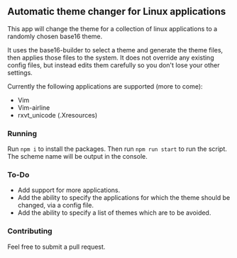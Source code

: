 ## Automatic theme changer for Linux applications

This app will change the theme for a collection of linux applications to a randomly chosen base16 theme.

It uses the base16-builder to select a theme and generate the theme files, then applies those files to the system. It does
not override any existing config files, but instead edits them carefully so you don't lose your other settings.

Currently the following applications are supported (more to come):
* Vim
* Vim-airline
* rxvt_unicode (.Xresources)

### Running

Run `npm i` to install the packages. Then run `npm run start` to run the script. The scheme name will be output in the console.

### To-Do

* Add support for more applications.
* Add the ability to specify the applications for which the theme should be changed, via a config file.
* Add the ability to specify a list of themes which are to be avoided.

### Contributing

Feel free to submit a pull request.
